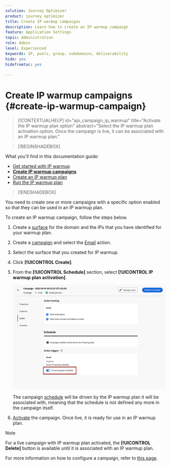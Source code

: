 ```yaml
---
solution: Journey Optimizer
product: journey optimizer
title: Create IP warmup campaigns
description: Learn how to create an IP warmup campaign
feature: Application Settings
topic: Administration
role: Admin
level: Experienced
keywords: IP, pools, group, subdomains, deliverability
hide: yes
hidefromtoc: yes

---
```

# Create IP warmup campaigns {#create-ip-warmup-campaign}

>[!CONTEXTUALHELP]
>id="ajo_campaign_ip_warmup"
>title="Activate the IP warmup plan option"
>abstract="Select the IP warmup plan activation option. Once the campaign is live, it can be associated with an IP warmup plan."

>[!BEGINSHADEBOX]

What you'll find in this documentation guide:

* [Get started with IP warmup](ip-warmup-gs.md)
* **[Create IP warmup campaigns](ip-warmup-campaign.md)**
* [Create an IP warmup plan](ip-warmup-plan.md)
* [Run the IP warmup plan](ip-warmup-running.md)

>[!ENDSHADEBOX]

You need to create one or more campaigns with a specific option enabled so that they can be used in an IP warmup plan.

To create an IP warmup campaign, follow the steps below.

1. Create a [surface](channel-surfaces.md) for the domain and the IPs that you have identified for your warmup plan.<!--how do you identify these or who does it at the customer level?-->

1. Create a [campaign](../campaigns/create-campaign.md) and select the [Email](../email/create-email.md#create-email-journey-campaign) action.

1. Select the surface that you created for IP warmup.

    <!--You must use the same surface as the one that will be used for the asociated IP warmup plan. [Learn how to create an IP warmup plan](#create-ip-warmup-plan)-->

1. Click **[!UICONTROL Create]**.

1. From the **[!UICONTROL Schedule]** section, select **[!UICONTROL IP warmup plan activation]**.

    ![](assets/ip-warmup-campaign-plan-activation.png)

    The campaign [schedule](../campaigns/create-campaign.md#schedule) will be driven by the IP warmup plan it will be associated with, meaning that the schedule is not defined any more in the campaign itself.

1. [Activate](../campaigns/review-activate-campaign.md) the campaign. Once live, it is ready for use in an IP warmup plan.

>[!NOTE]
>
>For a live campaign with IP warmup plan activated, the **[!UICONTROL Delete]** button is available until it is associated with an IP warmup plan.

For more information on how to configure a campaign, refer to [this page](../campaigns/get-started-with-campaigns.md).

